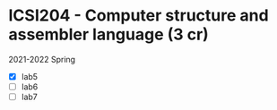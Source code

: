 # ICSI204 - Computer structure and assembler language (3 cr)

2021-2022 Spring


- [x] lab5
- [ ] lab6
- [ ] lab7 
